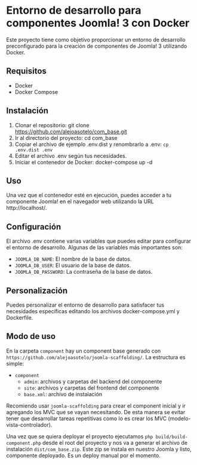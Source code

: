 # Entorno de desarrollo para componentes Joomla! 3 con Docker

Este proyecto tiene como objetivo proporcionar un entorno de desarrollo preconfigurado para la creación de componentes de Joomla! 3 utilizando Docker.

## Requisitos

- Docker
- Docker Compose

## Instalación

1. Clonar el repositorio: git clone https://github.com/alejoasotelo/com_base.git
2. Ir al directorio del proyecto: cd com_base
3. Copiar el archivo de ejemplo .env.dist y renombrarlo a .env: `cp .env.dist .env`
4. Editar el archivo .env según tus necesidades.
5. Iniciar el contenedor de Docker: docker-compose up -d

## Uso

Una vez que el contenedor esté en ejecución, puedes acceder a tu componente Joomla! en el navegador web utilizando la URL http://localhost/.

## Configuración

El archivo .env contiene varias variables que puedes editar para configurar el entorno de desarrollo. Algunas de las variables más importantes son:

- `JOOMLA_DB_NAME`: El nombre de la base de datos.
- `JOOMLA_DB_USER`: El usuario de la base de datos.
- `JOOMLA_DB_PASSWORD`: La contraseña de la base de datos.

## Personalización

Puedes personalizar el entorno de desarrollo para satisfacer tus necesidades específicas editando los archivos docker-compose.yml y Dockerfile.

## Modo de uso

En la carpeta `component` hay un component base generado con `https://github.com/alejoasotelo/joomla-scaffolding/`. 
La estructura es simple:

- `component`
  - `admin`: archivos y carpetas del backend del componente
  - `site`: archivos y carpetas del frontend del componente
  - `base.xml`: archivo de instalación
  
Recomiendo usar `joomla-scaffolding` para crear el component inicial y ir agregando los MVC que se vayan necesitando. De esta manera se evitar tener que desarrollar tareas repetitivas como lo es crear los MVC (modelo-vista-controlador).

Una vez que se quiera deployar el proyecto ejecutamos `php build/build-component.php` desde el root del proyecto y nos va a generar el archivo de instalación `dist/com_base.zip`.
Este zip se instala en nuestro Joomla y listo, componente deployado. Es un deploy manual por el momento.
